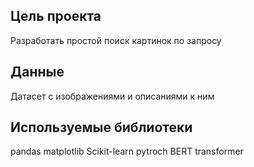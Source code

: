 ## Цель проекта
Разработать простой поиск картинок по запросу

## Данные
Датасет с изображениями и описаниями к ним

## Используемые библиотеки
pandas matplotlib Scikit-learn pytroch BERT transformer
